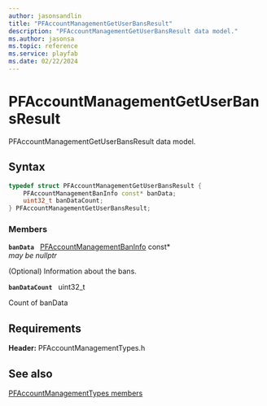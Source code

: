 ```yaml
---
author: jasonsandlin
title: "PFAccountManagementGetUserBansResult"
description: "PFAccountManagementGetUserBansResult data model."
ms.author: jasonsa
ms.topic: reference
ms.service: playfab
ms.date: 02/22/2024
---
```


# PFAccountManagementGetUserBansResult  

PFAccountManagementGetUserBansResult data model.  

## Syntax  
  
```cpp
typedef struct PFAccountManagementGetUserBansResult {  
    PFAccountManagementBanInfo const* banData;  
    uint32_t banDataCount;  
} PFAccountManagementGetUserBansResult;  
```
  
### Members  
  
**`banData`** &nbsp; [PFAccountManagementBanInfo](pfaccountmanagementbaninfo.md) const*  
*may be nullptr*  
  
(Optional) Information about the bans.
  
**`banDataCount`** &nbsp; uint32_t  
  
Count of banData
  
  
## Requirements  
  
**Header:** PFAccountManagementTypes.h
  
## See also  
[PFAccountManagementTypes members](../pfaccountmanagementtypes_members.md)  

  
  
